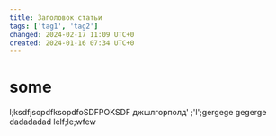 ```yaml
---
title: Заголовок статьи
tags: ['tag1', 'tag2']
changed: 2024-02-17 11:09 UTC+0
created: 2024-01-16 07:34 UTC+0
---
```

# some
l;ksdfjsopdfksopdfoSDFPOKSDF
джшлгорполд'
;'l';gergege
gegerge
dadadadad
lelf;le;wfew
